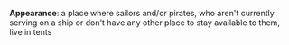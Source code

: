 **Appearance**: a place where sailors and/or pirates, who aren't currently serving on a ship or don't have any other place to stay available to them, live in tents
